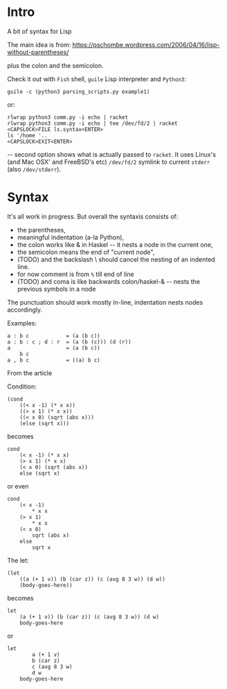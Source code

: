Intro
=====

A bit of syntax for Lisp

The main idea is from:
https://pschombe.wordpress.com/2006/04/16/lisp-without-parentheses/

plus the colon and the semicolon.

Check it out with `Fish` shell, `guile` Lisp interpreter and `Python3`:

	guile -c (python3 parsing_scripts.py example1)

or:

	rlwrap python3 comm.py -i echo | racket
	rlwrap python3 comm.py -i echo | tee /dev/fd/2 | racket
	<CAPSLOCK>FILE ls.syntax<ENTER>
	ls '/home '..
	<CAPSLOCK>EXIT<ENTER>

-- second option shows what is actually passed to `racket`.
It uses Linux's (and Mac OSX' and FreeBSD's etc) `/dev/fd/2` symlink to current `stderr` (also `/dev/stderr`).





Syntax
======

It's all work in progress.
But overall the syntaxis consists of:

* the parentheses,
* meaningful indentation (a-la Python),
* the colon works like & in Haskel -- it nests a node in the current one,
* the semicolon means the end of "current node",
* (TODO) and the backslash \ should cancel the nesting of an indented line.
* for now comment is from `%` till end of line
* (TODO) and coma is like backwards colon/haskel-& -- nests the previous symbols in a node

The punctuation should work mostly in-line,
indentation nests nodes accordingly.

Examples:

	a : b c            = (a (b c))
	a : b : c ; d : r  = (a (b (c))) (d (r))
	a                  = (a (b c))
		b c
	a , b c            = ((a) b c)

From the article

Condition:

	(cond
		((< x -1) (* x x))
		((> x 1) (* x x))
		((< x 0) (sqrt (abs x)))
		(else (sqrt x)))

becomes

	cond
		(< x -1) (* x x)
		(> x 1) (* x x)
		(< x 0) (sqrt (abs x))
		else (sqrt x)

or even

	cond
		(< x -1)
			* x x
		(> x 1)
			* x x
		(< x 0)
			sqrt (abs x)
		else
			sqrt x

The let:

	(let
		((a (+ 1 v)) (b (car z)) (c (avg 8 3 w)) (d w))
		(body-goes-here))

becomes

	let
		(a (+ 1 v)) (b (car z)) (c (avg 8 3 w)) (d w)
		body-goes-here

or

	let
			a (+ 1 v) 
			b (car z)
			c (avg 8 3 w)
			d w
		body-goes-here


